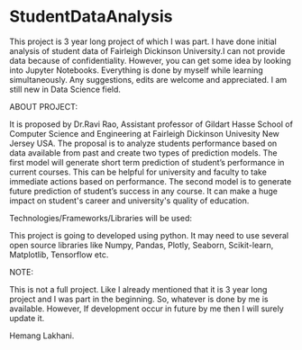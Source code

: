 # StudentDataAnalysis

This project is 3 year long project of which I was part. I have done initial analysis of student data of Fairleigh Dickinson University.I can not provide data because of confidentiality. However, you can get some idea by looking into Jupyter Notebooks. Everything is done by myself while learning simultaneously. Any suggestions, edits are welcome and appreciated. I am still new in Data Science field. 

ABOUT PROJECT:

It is proposed by Dr.Ravi Rao, Assistant professor of Gildart Hasse School of Computer Science and Engineering at Fairleigh Dickinson Univesity New Jersey USA. The proposal is to analyze students performance based on data available from past and create two types of prediction models. The first model will generate short term prediction of student’s performance in current courses. This can be helpful for university and faculty to take immediate actions based on performance. The second model is to generate future prediction of student’s success in any course. It can make a huge impact on student's career and university's quality of education. 

Technologies/Frameworks/Libraries will be used:

This project is going to developed using python. It may need to use several open source libraries like Numpy, Pandas, Plotly, Seaborn, Scikit-learn, Matplotlib, Tensorflow etc.

NOTE:

This is not a full project. Like I already mentioned that it is 3 year long project and I was part in the beginning. So, whatever is done by me is available. However, If development occur in future by me then I will surely update it.

Hemang Lakhani.
